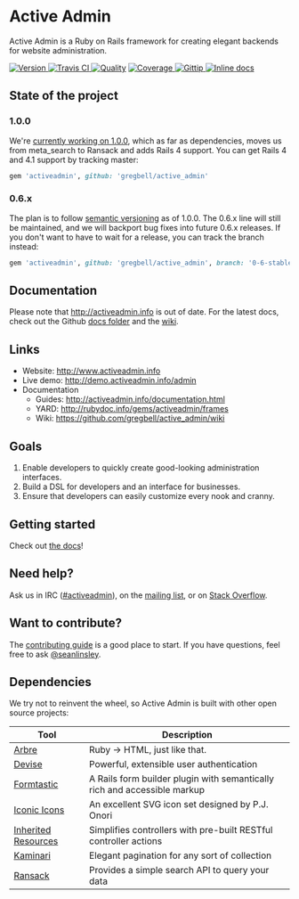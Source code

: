 # Active Admin

Active Admin is a Ruby on Rails framework for creating elegant backends for website administration.

[![Version     ](http://img.shields.io/gem/v/activeadmin.svg)                       ](https://rubygems.org/gems/activeadmin)
[![Travis CI   ](http://img.shields.io/travis/gregbell/active_admin/master.svg)     ](https://travis-ci.org/gregbell/active_admin)
[![Quality     ](http://img.shields.io/codeclimate/github/gregbell/active_admin.svg)](https://codeclimate.com/github/gregbell/active_admin)
[![Coverage    ](http://img.shields.io/coveralls/gregbell/active_admin.svg)         ](https://coveralls.io/r/gregbell/active_admin)
[![Gittip      ](http://img.shields.io/gittip/activeadmin.svg)                      ](https://gittip.com/activeadmin)
[![Inline docs ](http://inch-ci.org/github/gregbell/active_admin.svg?branch=master) ](http://inch-ci.org/github/gregbell/active_admin)

## State of the project

### 1.0.0

We're [currently working on 1.0.0](https://github.com/gregbell/active_admin/issues?milestone=18),
which as far as dependencies, moves us from meta_search to Ransack and adds Rails 4 support.
You can get Rails 4 and 4.1 support by tracking master:

```ruby
gem 'activeadmin', github: 'gregbell/active_admin'
```

### 0.6.x

The plan is to follow [semantic versioning](http://semver.org/) as of 1.0.0. The 0.6.x line will
still be maintained, and we will backport bug fixes into future 0.6.x releases. If you don't want
to have to wait for a release, you can track the branch instead:

```ruby
gem 'activeadmin', github: 'gregbell/active_admin', branch: '0-6-stable'
```

## Documentation

Please note that <http://activeadmin.info> is out of date. For the latest docs, check out the
Github [docs folder](https://github.com/gregbell/active_admin/tree/master/docs) and the [wiki](https://github.com/gregbell/active_admin/wiki).

## Links

* Website: <http://www.activeadmin.info>
* Live demo: <http://demo.activeadmin.info/admin>
* Documentation
  * Guides: <http://activeadmin.info/documentation.html>
  * YARD: <http://rubydoc.info/gems/activeadmin/frames>
  * Wiki: <https://github.com/gregbell/active_admin/wiki>

## Goals

1. Enable developers to quickly create good-looking administration interfaces.
2. Build a DSL for developers and an interface for businesses.
3. Ensure that developers can easily customize every nook and cranny.

## Getting started

Check out [the docs](https://github.com/gregbell/active_admin/blob/master/docs/0-installation.md)!

## Need help?

Ask us in IRC ([#activeadmin](https://webchat.freenode.net/?channels=activeadmin)), on the
[mailing list](http://groups.google.com/group/activeadmin), or on
[Stack Overflow](http://stackoverflow.com/questions/tagged/activeadmin).

## Want to contribute?

The [contributing guide](https://github.com/gregbell/active_admin/blob/master/CONTRIBUTING.md)
is a good place to start. If you have questions, feel free to ask
[@seanlinsley](https://twitter.com/seanlinsley).

## Dependencies

We try not to reinvent the wheel, so Active Admin is built with other open source projects:

Tool                  | Description
--------------------- | -----------
[Arbre]               | Ruby -> HTML, just like that.
[Devise]              | Powerful, extensible user authentication
[Formtastic]          | A Rails form builder plugin with semantically rich and accessible markup
[Iconic Icons]        | An excellent SVG icon set designed by P.J. Onori
[Inherited Resources] | Simplifies controllers with pre-built RESTful controller actions
[Kaminari]            | Elegant pagination for any sort of collection
[Ransack]             | Provides a simple search API to query your data

[Arbre]: https://github.com/gregbell/arbre
[Devise]: https://github.com/plataformatec/devise
[Formtastic]: https://github.com/justinfrench/formtastic
[Iconic Icons]: http://somerandomdude.com/projects/iconic
[Inherited Resources]: https://github.com/josevalim/inherited_resources
[Kaminari]: https://github.com/amatsuda/kaminari
[Ransack]: https://github.com/activerecord-hackery/ransack
